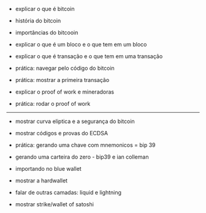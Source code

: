 - explicar o que é bitcoin
- história do bitcoin
- importâncias do bitcooin
- explicar o que é um bloco e o que tem em um bloco
- explicar o que é transação e o que tem em uma transação

- prática: navegar pelo código do bitcoin
- prática: mostrar a primeira transação

- explicar o proof of work e mineradoras
- prática: rodar o proof of work

---

- mostrar curva eliptica e a segurança do bitcoin
- mostrar códigos e provas do ECDSA
- prática: gerando uma chave com mnemonicos = bip 39

- gerando uma carteira do zero - bip39 e ian colleman
- importando no blue wallet
- mostrar a hardwallet
- falar de outras camadas: liquid e lightning
- mostrar strike/wallet of satoshi
